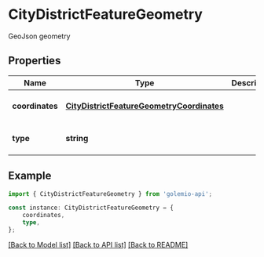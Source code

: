 # CityDistrictFeatureGeometry

GeoJson geometry

## Properties

Name | Type | Description | Notes
------------ | ------------- | ------------- | -------------
**coordinates** | [**CityDistrictFeatureGeometryCoordinates**](CityDistrictFeatureGeometryCoordinates.md) |  | [optional] [default to undefined]
**type** | **string** |  | [optional] [default to undefined]

## Example

```typescript
import { CityDistrictFeatureGeometry } from 'golemio-api';

const instance: CityDistrictFeatureGeometry = {
    coordinates,
    type,
};
```

[[Back to Model list]](../README.md#documentation-for-models) [[Back to API list]](../README.md#documentation-for-api-endpoints) [[Back to README]](../README.md)
